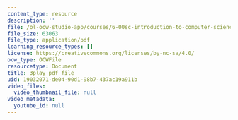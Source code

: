 ```yaml
---
content_type: resource
description: ''
file: /ol-ocw-studio-app/courses/6-00sc-introduction-to-computer-science-and-programming-spring-2011/19032071de0490d198b7437ac19a911b_5gt2WDBl8-0.pdf
file_size: 63063
file_type: application/pdf
learning_resource_types: []
license: https://creativecommons.org/licenses/by-nc-sa/4.0/
ocw_type: OCWFile
resourcetype: Document
title: 3play pdf file
uid: 19032071-de04-90d1-98b7-437ac19a911b
video_files:
  video_thumbnail_file: null
video_metadata:
  youtube_id: null
---
```

